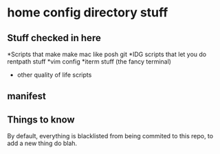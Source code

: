 # home config directory stuff

## Stuff checked in here
*Scripts that make make mac like posh git
*IDG scripts that let you do rentpath stuff
*vim config
*iterm stuff (the fancy terminal)
* other quality of life scripts

## manifest




## Things to know
By default, everything is blacklisted from being commited to this repo, to add a new thing do blah.